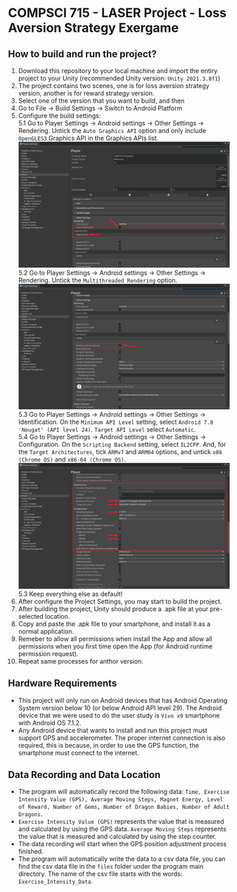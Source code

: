 # COMPSCI 715 - LASER Project - Loss Aversion Strategy Exergame

## How to build and run the project?
1. Download this repository to your local machine and import the entiry project to your Unity (recommended Unity version: `Unity 2021.3.8f1`)
2. The project contains two scenes, one is for loss aversion strategy version, another is for reward strategy version.
3. Select one of the version that you want to build, and then
4. Go to File -> Build Settings -> Switch to Android Platform
5. Configure the build settings:\
5.1 Go to Player Settings -> Android settings -> Other Settings -> Rendering. Untick the `Auto Graphics API` option and only include `OpenGLES3` Graphics API in the Graphics APIs list.
![Auto Graphics API](/Screenshots/Auto-Graphics-API.png "Auto Graphics API")\
5.2 Go to Player Settings -> Android settings -> Other Settings -> Rendering. Untick the `Multithreaded Rendering` option.
![Multithreaded Rendering](/Screenshots/Multithreaded-rendering.png "Multithreaded Rendering")\
5.3 Go to Player Settings -> Android settings -> Other Settings -> Identification. On the `Minimum API Level` setting, select `Android 7.0 'Nougat' (API level 24)`. `Target API Level` select `Automatic`.\
5.4 Go to Player Settings -> Android settings -> Other Settings -> Configuration. On the `Scripting Backend` setting, select `IL2CPP`. And, for the `Target Architectures`, tick `ARMv7` and `ARM64` options, and untick `x86 (Chrome OS)` and `x86-64 (Chrome OS)`.
![Identification-and-Configuration](/Screenshots/Identification-and-Configuration.png "Identification-and-Configuration")
5.3 Keep everything else as default!
6. After configure the Project Settings, you may start to build the project.
7. After building the project, Unity should produce a .apk file at your pre-selected location.
8. Copy and paste the .apk file to your smartphone, and install it as a normal application.
9. Remeber to allow all permissions when install the App and allow all permissions when you first time open the App (for Android runtime permission request).
10. Repeat same processes for anthor version.

## Hardware Requirements
* This project will only run on Android devices that has Android Operating System version  below 10 (or below Android API level 29). The Android device that we were used to do the user study is `Vivo x9` smartphone with Android OS 7.1.2.
* Any Android device that wants to install and run this project must support GPS and accelerometer. The proper internet connection is also required, this is because, in order to use the GPS function, the smartphone must connect to the internet.

## Data Recording and Data Location
* The program will automatically record the following data: `Time, Exercise Intensity Value (GPS), Average Moving Steps, Magnet Energy, Level of Reward, Number of Gems, Number of Dragon Babies, Number of Adult Dragons`.
* `Exercise Intensity Value (GPS)` represents the value that is measured and calculated by using the GPS data. `Average Moving Steps` represents the value that is measured and calculated by using the step counter.
* The data recording will start when the GPS position adjustment process finished.
* The program will automatically write the data to a csv data file, you can find the csv data file in the `files` folder under the program main directory. The name of the csv file starts with the words: `Exercise_Intensity_Data`.
